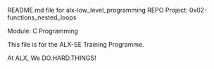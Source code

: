 README.md file for alx-low_level_programming REPO
Project: 0x02-functions_nested_loops

Module: C Programming

This file is for the ALX-SE Training Programme.

At ALX, We DO.HARD.THINGS!
